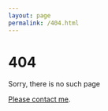 ```yaml
---
layout: page
permalink: /404.html
---
```


# 404

Sorry, there is no such page

<a href="{{ site.baseurl }}/pages/about.html#contact">Please contact me</a>.
